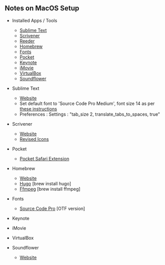 ## Notes on MacOS Setup

- Installed Apps / Tools
    - [Sublime Text](#sublime-text)
    - [Scrivener](#scrivener)
    - [Reeder](#reeder)
    - [Homebrew](#homebrew)
    - [Fonts](#fonts)
    - [Pocket](#pocket)
    - [Keynote](#keynote)
    - [iMovie](#imovie)
    - [VirtualBox](#virtualBox)
    - [Soundflower](#soundflower)


- Sublime Text
    - [Website](https://www.sublimetext.com)
    - Set default font to 'Source Code Pro Medium', font size 14 as per [these instructions](https://www.sublimetext.com/docs/3/font.html)
    - Preferences : Settings : "tab_size 2, translate_tabs_to_spaces, true"

- Scrivener
    - [Website](https://www.literatureandlatte.com/scrivener.php)
    - [Revised Icons](https://dribbble.com/shots/978125-Scrivener-Icon-Replacement)

- Pocket
    - [Pocket Safari Extension](https://safari-extensions.apple.com/details/?id=com.ideashower.pocket.safari-ET279A6R5N)

 - Homebrew
     - [Website](https://brew.sh)
     - [Hugo](https://gohugo.io) [brew install hugo]
     - [Ffmpeg](https://https://www.ffmpeg.org) [brew install ffmpeg]

- Fonts
     - [Source Code Pro](https://github.com/adobe-fonts/source-code-pro) [OTF version]

- Keynote

- iMovie

- VirtualBox

- Soundflower
    - [Website](https://github.com/mattingalls/Soundflower/releases/tag/2.0b2)

